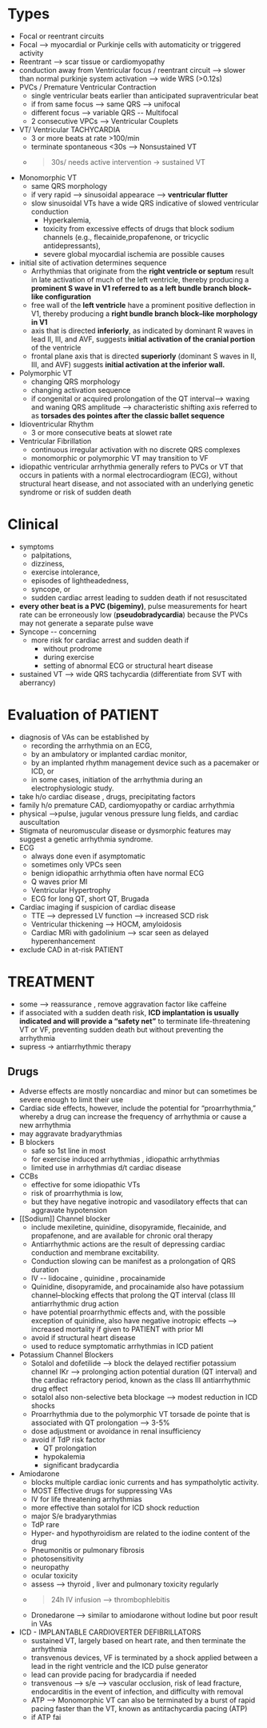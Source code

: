# Types 
- Focal or reentrant circuits 
- Focal --> myocardial or Purkinje cells with automaticity or triggered activity 
- Reentrant --> scar tissue or cardiomyopathy
- conduction away from Ventricular focus / reentrant circuit --> slower than normal purkinje system activation --> wide WRS (>0.12s)
- PVCs / Premature Ventricular Contraction 
	- single ventricular beats earlier than anticipated supraventricular beat 
	- if from same focus --> same QRS --> unifocal 
	- different focus --> variable QRS -- Multifocal 
	- 2 consecutive VPCs --> Ventricular Couplets 
- VT/ Ventricular TACHYCARDIA 
	- 3 or more beats at rate >100/min 
	- terminate spontaneous <30s --> Nonsustained VT
	- >30s/ needs active intervention  -> sustained VT 
- Monomorphic VT
	- same QRS morphology 
	- if very rapid --> sinusoidal appearace --> **ventricular flutter** 
	- slow sinusoidal VTs have a wide QRS indicative of slowed ventricular conduction
		- Hyperkalemia, 
		- toxicity from excessive effects of drugs that block sodium channels (e.g., flecainide,propafenone, or tricyclic antidepressants),
		- severe global myocardial ischemia are possible causes
- initial site of activation determines sequence 
	- Arrhythmias that originate from the **right ventricle or septum** result in late activation of much of the left ventricle, thereby producing a **prominent S wave in V1 referred to as a left bundle branch block–like configuration**
	- free wall of the **left ventricle** have a prominent positive deflection in V1, thereby producing a **right bundle branch block–like morphology in V1**  
	- axis that is directed **inferiorly**, as indicated by dominant R waves in lead II, III, and AVF, suggests **initial activation of the cranial portion** of the ventricle
	- frontal plane axis that is directed **superiorly** (dominant S waves in II, III, and AVF) suggests **initial activation at the inferior wall.**
- Polymorphic VT 
	- changing QRS morphology 
	- changing activation sequence 
	- if congenital or acquired prolongation of the QT interval-->  waxing and waning QRS amplitude --> characteristic shifting axis referred to as **torsades des pointes after the classic ballet sequence**
- Idioventricular Rhythm 
	- 3 or more consecutive beats at slowet rate 
- Ventricular Fibrillation 
	- continuous irregular activation with no discrete QRS complexes 
	- monomorphic or polymorphic VT may transition to VF 
- idiopathic ventricular arrhythmia generally refers to PVCs or VT that occurs in patients with a normal electrocardiogram (ECG), without structural heart disease, and not associated with an underlying genetic syndrome or risk of sudden death 
# Clinical 
- symptoms 
	- palpitations, 
	- dizziness, 
	- exercise intolerance, 
	- episodes of lightheadedness, 
	- syncope, or 
	- sudden cardiac arrest leading to sudden death if not resuscitated
- **every other beat is a PVC (bigeminy)**, pulse measurements for heart rate can be erroneously low (**pseudobradycardia**) because the PVCs may not generate a separate pulse wave
- Syncope -- concerning 
	- more risk for cardiac arrest and sudden death if 
		- without prodrome 
		- during exercise 
		- setting of abnormal ECG or structural heart disease 
- sustained VT --> wide QRS tachycardia (differentiate from SVT with aberrancy) 
# Evaluation of PATIENT 
- diagnosis of VAs can be established by 
	- recording the arrhythmia on an ECG, 
	- by an ambulatory or implanted cardiac monitor, 
	- by an implanted rhythm management device such as a pacemaker or ICD, or 
	- in some cases, initiation of the arrhythmia during an electrophysiologic study.
- take h/o cardiac disease , drugs, precipitating factors 
- family h/o premature CAD, cardiomyopathy or cardiac arrhythmia 
- physical -->pulse, jugular venous pressure lung fields, and cardiac auscultation 
- Stigmata of neuromuscular disease or dysmorphic features may suggest a genetic arrhythmia syndrome. 
- ECG 
	- always done even if asymptomatic 
	- sometimes only VPCs seen 
	- benign idiopathic arrhythmia often have normal ECG 
	- Q waves prior MI 
	- Ventricular Hypertrophy 
	- ECG for long QT, short QT, Brugada 
- Cardiac imaging if suspicion of cardiac disease 
	- TTE --> depressed LV function --> increased SCD risk 
	- Ventricular thickening --> HOCM, amyloidosis 
	- Cardiac MRi with gadolinium --> scar seen as delayed hyperenhancement 
- exclude CAD in at-risk PATIENT 
# TREATMENT 
- some --> reassurance , remove aggravation factor like caffeine 
- if associated with a sudden death risk, **ICD implantation is usually indicated and will provide a “safety net”** to terminate life-threatening VT or VF, preventing sudden death but without preventing the arrhythmia
- supress -> antiarrhythmic therapy 
## Drugs 
- Adverse effects are mostly noncardiac and minor but can sometimes be severe enough to limit their use
- Cardiac side effects, however, include the potential for “proarrhythmia,” whereby a drug can increase the frequency of arrhythmia or cause a new arrhythmia
- may aggravate bradyarythmias 
- B blockers 
	- safe so 1st line in most 
	- for exercise induced arrhythmias , idiopathic arrhythmias 
	- limited use in arrhythmias d/t cardiac disease 
- CCBs 
	- effective for some idiopathic VTs 
	- risk of proarrhythmia is low, 
	- but they have negative inotropic and vasodilatory effects that can aggravate hypotension 
- [[Sodium]] Channel blocker 
	- include mexiletine, quinidine, disopyramide, flecainide, and propafenone, and are available for chronic oral therapy
	- Antiarrhythmic actions are the result of depressing cardiac conduction and membrane excitability. 
	- Conduction slowing can be manifest as a prolongation of QRS duration 
	- IV -- lidocaine , quinidine , procainamide 
	- Quinidine, disopyramide, and procainamide also have potassium channel–blocking effects that prolong the QT interval (class III antiarrhythmic drug action 
	- have potential proarrhythmic effects and, with the possible exception of quinidine, also have negative inotropic effects --> increased mortality if given to PATIENT with prior MI 
	- avoid if structural heart disease 
	- used to reduce symptomatic arrhythmias in ICD patient 
- Potassium Channel Blockers 
	- Sotalol and dofetilide --> block the delayed rectifier potassium channel IKr --> prolonging action potential duration (QT interval) and the cardiac refractory period, known as the class III antiarrhythmic drug effect
	- sotalol also non-selective beta blockage --> modest reduction in ICD shocks 
	- Proarrhythmia due to the polymorphic VT torsade de pointe that is associated with QT prolongation --> 3-5% 
	- dose adjustment or avoidance in renal insufficiency 
	- avoid if TdP risk factor 
		- QT prolongation 
		- hypokalemia 
		- significant bradycardia 
- Amiodarone 
	- blocks multiple cardiac ionic currents and has sympatholytic activity. 
	- MOST Effective drugs for suppressing VAs 
	- IV for life threatening arrhythmias 
	- more effective than sotalol for ICD shock reduction 
	- major S/e bradyarythmias 
	- TdP rare 
	- Hyper- and hypothyroidism are related to the iodine content of the drug 
	- Pneumonitis or pulmonary fibrosis 
	- photosensitivity 
	- neuropathy 
	- ocular toxicity 
	- assess --> thyroid , liver and pulmonary toxicity regularly 
	- >24h IV infusion --> thrombophlebitis 
	- Dronedarone --> similar to amiodarone without Iodine but poor result in VAs 
- ICD - IMPLANTABLE CARDIOVERTER DEFIBRILLATORS
	- sustained VT, largely based on heart rate, and then terminate the arrhythmia
	- transvenous devices, VF is terminated by a shock applied between a lead in the right ventricle and the ICD pulse generator
	- lead can provide pacing for bradycardia if needed
	- transvenous --> s/e --> vascular occlusion, risk of lead fracture, endocarditis in the event of infection, and difficulty with removal 
	- ATP --> Monomorphic VT can also be terminated by a burst of rapid pacing faster than the VT, known as antitachycardia pacing (ATP) 
	- if ATP fai